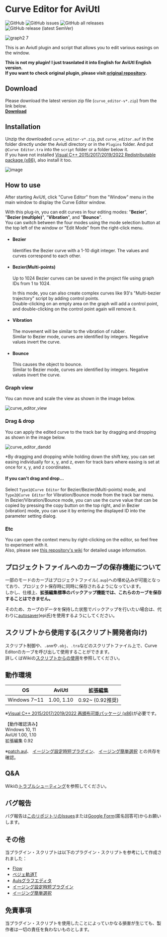 # Curve Editor for AviUtl

![GitHub](https://img.shields.io/github/license/mimaraka/aviutl-plugin-curve_editor)
![GitHub issues](https://img.shields.io/github/issues/mimaraka/aviutl-plugin-curve_editor)
![GitHub all releases](https://img.shields.io/github/downloads/mimaraka/aviutl-plugin-curve_editor/total)
![GitHub release (latest SemVer)](https://img.shields.io/github/v/release/mimaraka/aviutl-plugin-curve_editor)

![graph2 7](https://user-images.githubusercontent.com/106879397/215339739-e6b130bf-41a5-421a-8f8a-7dc2b12e647d.png)  

This is an Aviutl plugin and script that allows you to edit various easings on the window. 

**This is not my plugin! I just trasnlated it into English for AviUtl English version.**  
**If you want to check original plugin, please visit [original repository](https://github.com/mimaraka/aviutl-plugin-curve_editor).**  

## Download
Please download the latest version zip file (`curve_editor-v*.zip`) from the link below.  
[**Download**](https://github.com/inmare/au-curve_editor_en/releases/latest)

## Installation 
Unzip the downloaded `curve_editor-v*.zip`, put `curve_editor.auf` in the folder directly under the Aviutl directory or in the `Plugins` folder. 
And put `@Curve Editor.tra` into the `script` folder or a folder below it.  
If you have not installed [Visual C++ 2015/2017/2019/2022 Redistributable package (x86)](https://aka.ms/vs/17/release/vc_redist.x86.exe), also install it too.    

![image](https://user-images.githubusercontent.com/106879397/212220660-598f0b11-a317-42c7-99cb-0795f56af998.png)

## How to use
After starting AviUtl, click "Curve Editor" from the "Window" menu in the main window to display the Curve Editor window.  

With this plug-in, you can edit curves in four editing modes: "**Bezier**", "**Bezier (multiple)**", "**Vibration**", and "**Bounce**".  
You can switch between the four modes using the mode selection button at the top left of the window or "Edit Mode" from the right-click menu.  

- #### Bezier
    Identifies the Bezier curve with a 1-10 digit integer. The values ​​and curves correspond to each other.  

- #### Bezier(Multi-points) 
    Up to 1024 Bezier curves can be saved in the project file using graph IDs from 1 to 1024.  
    
    In this mode, you can also create complex curves like 93's "Multi-bezier trajectory" script by adding control points.  
    Double-clicking on an empty area on the graph will add a control point, and double-clicking on the control point again will remove it.   

- #### Vibration  
    The movement will be similar to the vibration of rubber.  
    Similar to Bezier mode, curves are identified by integers. Negative values ​​invert the curve.  

- #### Bounce
    This causes the object to bounce.  
    Similar to Bezier mode, curves are identified by integers. Negative values ​​invert the curve.  
    
### Graph view
You can move and scale the view as shown in the image below.

![curve_editor_view](https://user-images.githubusercontent.com/106879397/208283665-2d22b1f4-3672-4c0c-a8b2-7b1d718b67c6.gif)

### Drag & drop
You can apply the edited curve to the track bar by dragging and dropping as shown in the image below.

![curve_editor_dandd](https://user-images.githubusercontent.com/106879397/208283022-ed88a2d9-66e0-41bb-8244-92a8adebc1db.gif)

*By dragging and dropping while holding down the shift key, you can set easing individually for x, y, and z, even for track bars where easing is set at once for x, y, and z coordinates.

#### If you can't drag and drop... 
Select `Type1@Curve Editor` for Bezier/Bezier(Multi-points) mode, and `Type2@Curve Editor` for Vibration/Bounce mode from the track bar menu.  
In Bezier/Vibration/Bounce mode, you can use the curve value that can be copied by pressing the copy button on the top right, and in Bezier (vibration) mode, you can use it by entering the displayed ID into the parameter setting dialog.  

### Etc
You can open the context menu by right-clicking on the editor, so feel free to experiment with it.  
Also, please see [this repository's wiki](https://github.com/mimaraka/aviutl-plugin-curve_editor/wiki) for detailed usage information.  

## プロジェクトファイルへのカーブの保存機能について
一部のモードのカーブはプロジェクトファイル(`.aup`)への埋め込みが可能となっており、プロジェクト保存時に同時に保存されるようになっています。  
しかし、仕様上、**拡張編集標準のバックアップ機能では、これらのカーブを保存することはできません。**

そのため、カーブのデータを保持した状態でバックアップを行いたい場合は、代わりに[autosaver](https://github.com/epi5131/autosaver)(epi氏)を使用するようにしてください。

## スクリプトから使用する(スクリプト開発者向け)
スクリプト制御や、`.anm`や`.obj`、`.tra`などのスクリプトファイル上で、Curve Editorのカーブを呼び出して使用することができます。  
詳しくはWikiの[スクリプトからの使用](https://github.com/mimaraka/aviutl-plugin-curve_editor/wiki/%E3%82%B9%E3%82%AF%E3%83%AA%E3%83%97%E3%83%88%E3%81%8B%E3%82%89%E3%81%AE%E4%BD%BF%E7%94%A8)を参照してください。

## 動作環境
| OS | AviUtl | 拡張編集 | 
| :---: | :---: | :---: |
| Windows 7~11 | 1.00, 1.10 | 0.92~ (0.92推奨) |  

※[Visual C++ 2015/2017/2019/2022 再頒布可能パッケージ (x86)](https://aka.ms/vs/17/release/vc_redist.x86.exe)が必要です。

【動作確認済み】  
Windows 10, 11  
AviUtl 1.00, 1.10  
拡張編集 0.92  

※[patch.aul](https://github.com/ePi5131/patch.aul)、
[イージング設定時短プラグイン](https://github.com/kumrnm/aviutl-easing-quick-setup)、
[イージング簡単選択](https://github.com/hebiiro/AviUtl-Plugin-SelectEasing)
との共存を確認。  

## Q&A
Wikiの[トラブルシューティング](https://github.com/mimaraka/aviutl-plugin-curve_editor/wiki/%E3%83%88%E3%83%A9%E3%83%96%E3%83%AB%E3%82%B7%E3%83%A5%E3%83%BC%E3%83%86%E3%82%A3%E3%83%B3%E3%82%B0)を参照してください。

## バグ報告
バグ報告は[このリポジトリのIssues](https://github.com/mimaraka/aviutl-plugin-curve_editor/issues)または[Google Form](https://forms.gle/mhv96DSYVhhKPkYQ8)(匿名回答可)からお願いします。  

## その他
当プラグイン・スクリプトは以下のプラグイン・スクリプトを参考にして作成されました：  
- [Flow](https://aescripts.com/flow/)
- [ベジェ軌道T](https://www.nicovideo.jp/watch/sm20632293)
- [Aulsグラフエディタ](https://auls.client.jp/)
- [イージング設定時短プラグイン](https://github.com/kumrnm/aviutl-easing-quick-setup)
- [イージング簡単選択](https://github.com/hebiiro/AviUtl-Plugin-SelectEasing)

## 免責事項
当プラグイン・スクリプトを使用したことによっていかなる損害が生じても、製作者は一切の責任を負わないものとします。  
